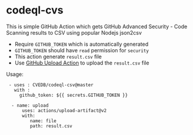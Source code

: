 # codeql-cvs

This is simple GitHub Action which gets GitHub Advanced Security - Code Scanning results to CSV using popular Nodejs json2csv

- Require `GITHUB_TOKEN` which is automatically generated
- `GITHUB_TOKEN` should have `read` permission for `security`
- This action generate `result.csv` file
- Use [GitHub Upload Action](https://github.com/actions/upload-artifact) to upload the `result.csv` file 

Usage:

 ``` 
  - uses : CVEDB/codeql-csv@master
    with :
      github_token: ${{ secrets.GITHUB_TOKEN }}

   - name: upload 
       uses: actions/upload-artifact@v2
       with:
          name: file
          path: result.csv  
 ```
